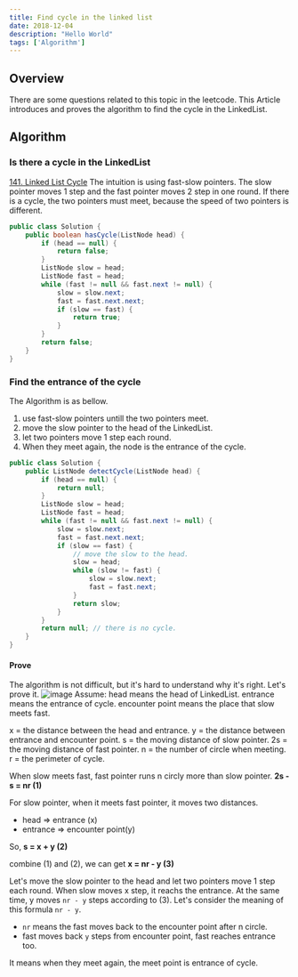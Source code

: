 ```yaml
---
title: Find cycle in the linked list 
date: 2018-12-04
description: "Hello World"
tags: ['Algorithm']
---
```


## Overview
There are some questions related to this topic in the leetcode. This Article introduces and proves the algorithm to find the cycle in the LinkedList.

## Algorithm
### Is there a cycle in the LinkedList
[141. Linked List Cycle](https://leetcode.com/problems/linked-list-cycle/)
The intuition is using fast-slow pointers. The slow pointer moves 1 step and the fast pointer moves 2 step in one round. If there is a cycle, the two pointers must meet, because the speed of two pointers is different. 
```java
public class Solution {
    public boolean hasCycle(ListNode head) {
        if (head == null) {
            return false;
        }
        ListNode slow = head;
        ListNode fast = head;
        while (fast != null && fast.next != null) {
            slow = slow.next;
            fast = fast.next.next;
            if (slow == fast) {
                return true;
            }
        }
        return false;
    }
}
```
### Find the entrance of the cycle
The Algorithm is as bellow.
1. use fast-slow pointers untill the two pointers meet.
2. move the slow pointer to the head of the LinkedList.
3. let two pointers move 1 step each round.
4. When they meet again, the node is the entrance of the cycle.
```java
public class Solution {
    public ListNode detectCycle(ListNode head) {
        if (head == null) {
            return null;
        }
        ListNode slow = head;
        ListNode fast = head;
        while (fast != null && fast.next != null) {
            slow = slow.next;
            fast = fast.next.next;
            if (slow == fast) {
                // move the slow to the head.
                slow = head;
                while (slow != fast) {
                    slow = slow.next;
                    fast = fast.next;
                }
                return slow;
            }
        }
        return null; // there is no cycle.
    }
}
```
#### Prove
The algorithm is not difficult, but it's hard to understand why it's right.
Let's prove it.
![image](https://user-images.githubusercontent.com/24699211/49480109-4fe2e080-f7da-11e8-85ea-a41e2cbc5331.png)
Assume:
head means the head of LinkedList.
entrance means the entrance of cycle.
encounter point means the place that slow meets fast.

x = the distance between the head and entrance.
y = the distance between entrance and encounter point.
s = the moving distance of slow pointer.
2s = the moving distance of fast pointer.
n = the number of circle when meeting.
r = the perimeter of cycle.

When slow meets fast, fast pointer runs n circly more than slow pointer.
**2s - s = nr  (1)**

For slow pointer, when it meets fast pointer, it moves two distances.
- head => entrance (x)
- entrance => encounter point(y)

So, **s = x + y  (2)**

combine (1) and (2), we can get **x = nr - y  (3)**

Let's move the slow pointer to the head and let two pointers move 1 step each round. When slow moves x step, it reachs the entrance. At the same time, y moves `nr - y` steps according to (3). Let's consider the meaning of this formula `nr - y`.
- `nr` means the fast moves back to the encounter point after n circle.
- fast moves back `y` steps from encounter point, fast reaches entrance too.

It means when they meet again, the meet point is entrance of cycle.